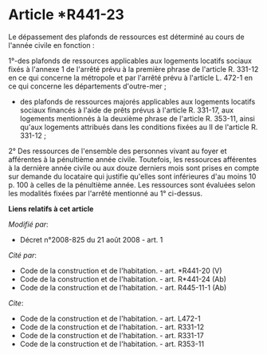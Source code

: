 # Article *R441-23

Le dépassement des plafonds de ressources est déterminé au cours de l'année civile en fonction : 

1°-des plafonds de ressources applicables aux logements locatifs sociaux fixés à l'annexe 1 de l'arrêté prévu à la première
phrase de l'article R. 331-12 en ce qui concerne la métropole et par l'arrêté prévu à l'article L. 472-1 en ce qui concerne
les départements d'outre-mer ;

- des plafonds de ressources majorés applicables aux logements locatifs sociaux financés à l'aide de prêts prévus à l'article
R. 331-17, aux logements mentionnés à la deuxième phrase de l'article R. 353-11, ainsi qu'aux logements attribués dans les
conditions fixées au II de l'article R. 331-12 ; 

2° Des ressources de l'ensemble des personnes vivant au foyer et afférentes à la pénultième année civile. Toutefois, les
ressources afférentes à la dernière année civile ou aux douze derniers mois sont prises en compte sur demande du locataire
qui justifie qu'elles sont inférieures d'au moins 10 p. 100 à celles de la pénultième année. Les ressources sont évaluées
selon les modalités fixées par l'arrêté mentionné au 1° ci-dessus.

**Liens relatifs à cet article**

_Modifié par_:

  - Décret n°2008-825 du 21 août 2008 - art. 1

_Cité par_:

  - Code de la construction et de l'habitation. - art. *R441-20 (V)
  - Code de la construction et de l'habitation. - art. R*441-24 (Ab)
  - Code de la construction et de l'habitation. - art. R445-11-1 (Ab)

_Cite_:

  - Code de la construction et de l'habitation. - art. L472-1
  - Code de la construction et de l'habitation. - art. R331-12
  - Code de la construction et de l'habitation. - art. R331-17
  - Code de la construction et de l'habitation. - art. R353-11
